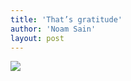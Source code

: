 ```yaml
---
title: 'That’s gratitude'
author: 'Noam Sain'
layout: post
---
```


[![](http://1.bp.blogspot.com/_8aN4krk1nsk/SyD8I0EDJqI/AAAAAAAAATw/wUXNKbMr9GQ/s400/image005.gif)](http://1.bp.blogspot.com/_8aN4krk1nsk/SyD8I0EDJqI/AAAAAAAAATw/wUXNKbMr9GQ/s1600-h/image005.gif)